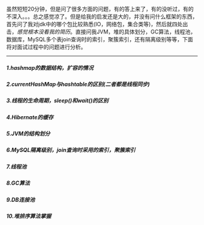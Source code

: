 虽然短短20分钟，但是问了很多方面的问题，有的答上来了，有的没听过，有的不深入。。。总之感觉凉了。但是给我的启发还是大的，并没有问什么框架的东西，首先问了我对jdk中的哪个包比较熟悉(IO，网络包，集合类等)，然后就四处出击，*感觉根本没看我的简历*。直接问我JVM，堆的具体划分，GC算法，线程池，数据库，MySQL多个表join查询时的索引，聚簇索引，还有隔离级别等等，下面将对面试过程中的问题进行分析。

---

##### 1.hashmap的数据结构，扩容的情况

##### 2.currentHashMap与hashtable的区别(二者都是线程同步)

##### 3.线程的生命周期，sleep()和wait()的区别

##### 4.Hibernate的缓存

##### 5.JVM的结构划分

##### 6.MySQL隔离级别，join查询时采用的索引，聚簇索引

##### 7.线程池

##### 8.GC算法

##### 9.DB连接池

##### 10.堆排序算法掌握

